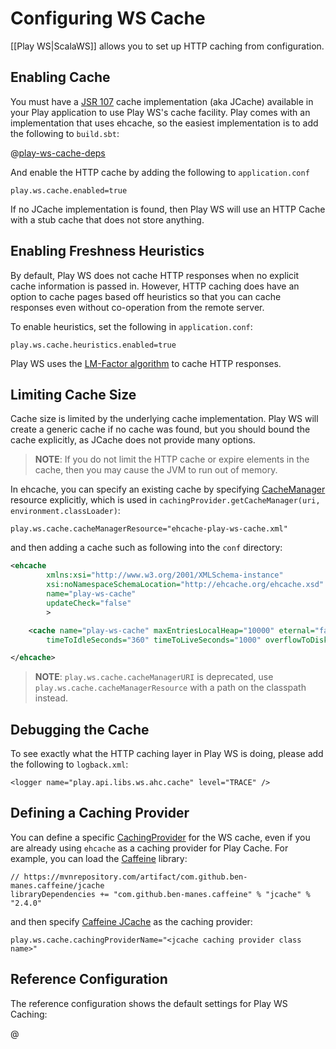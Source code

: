 <!--- Copyright (C) 2009-2020 Lightbend Inc. <https://www.lightbend.com> -->
# Configuring WS Cache

[[Play WS|ScalaWS]] allows you to set up HTTP caching from configuration.

## Enabling Cache

You must have a [JSR 107](https://www.jcp.org/en/jsr/detail?id=107) cache implementation (aka JCache) available in your Play application to use Play WS's cache facility.  Play comes with an implementation that uses ehcache, so the easiest implementation is to add the following to `build.sbt`:

@[play-ws-cache-deps](code/build.sbt)

And enable the HTTP cache by adding the following to `application.conf`

```
play.ws.cache.enabled=true
```

If no JCache implementation is found, then Play WS will use an HTTP Cache with a stub cache that does not store anything.

## Enabling Freshness Heuristics

By default, Play WS does not cache HTTP responses when no explicit cache information is passed in.  However, HTTP caching does have an option to cache pages based off heuristics so that you can cache responses even without co-operation from the remote server.

To enable heuristics, set the following in `application.conf`:

```
play.ws.cache.heuristics.enabled=true
```

Play WS uses the [LM-Factor algorithm]( https://publicobject.com/2015/03/26/how-do-http-caching-heuristics-work/) to cache HTTP responses.

## Limiting Cache Size

Cache size is limited by the underlying cache implementation.  Play WS will create a generic cache if no cache was found, but you should bound the cache explicitly, as JCache does not provide many options.

> **NOTE**: If you do not limit the HTTP cache or expire elements in the cache, then you may cause the JVM to run out of memory.

In ehcache, you can specify an existing cache by specifying [CacheManager](https://static.javadoc.io/javax.cache/cache-api/1.0.0/javax/cache/CacheManager.html) resource explicitly, which is used in `cachingProvider.getCacheManager(uri, environment.classLoader)`:

```
play.ws.cache.cacheManagerResource="ehcache-play-ws-cache.xml"
```

and then adding a cache such as following into the `conf` directory:

```xml
<ehcache
        xmlns:xsi="http://www.w3.org/2001/XMLSchema-instance"
        xsi:noNamespaceSchemaLocation="http://ehcache.org/ehcache.xsd"
        name="play-ws-cache"
        updateCheck="false"
        >

	<cache name="play-ws-cache" maxEntriesLocalHeap="10000" eternal="false"
		timeToIdleSeconds="360" timeToLiveSeconds="1000" overflowToDisk="false" />

</ehcache>
```

> **NOTE**: `play.ws.cache.cacheManagerURI` is deprecated, use `play.ws.cache.cacheManagerResource` with a path on the classpath instead.

## Debugging the Cache

To see exactly what the HTTP caching layer in Play WS is doing, please add the following to `logback.xml`:

```
<logger name="play.api.libs.ws.ahc.cache" level="TRACE" />
```

## Defining a Caching Provider

You can define a specific [CachingProvider](https://static.javadoc.io/javax.cache/cache-api/1.0.0/javax/cache/spi/CachingProvider.html) for the WS cache, even if you are already using `ehcache` as a caching provider for Play Cache.  For example, you can load the [Caffeine](https://github.com/ben-manes/caffeine/wiki) library:

```
// https://mvnrepository.com/artifact/com.github.ben-manes.caffeine/jcache
libraryDependencies += "com.github.ben-manes.caffeine" % "jcache" % "2.4.0"
```

and then specify [Caffeine JCache](https://github.com/ben-manes/caffeine/wiki/JCache) as the caching provider:

```
play.ws.cache.cachingProviderName="<jcache caching provider class name>"
```

## Reference Configuration

The reference configuration shows the default settings for Play WS Caching:

@[](/confs/play-ahc-ws/reference.conf)
